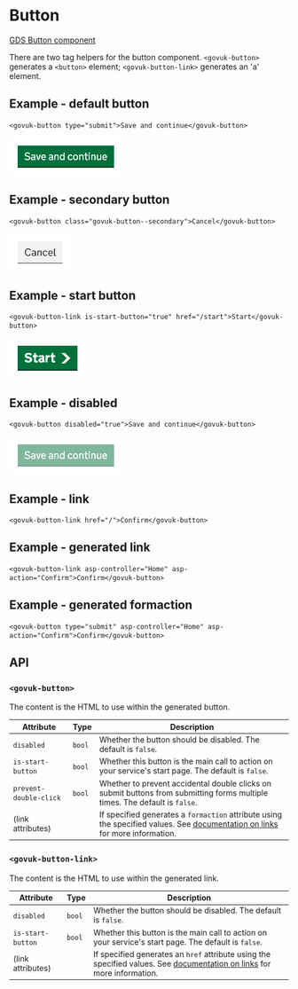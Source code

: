 # Button

[GDS Button component](https://design-system.service.gov.uk/components/button/)

There are two tag helpers for the button component. `<govuk-button>` generates a `<button>` element; `<govuk-button-link>` generates an 'a' element.

## Example - default button

```razor
<govuk-button type="submit">Save and continue</govuk-button>
```

![Button](../images/button-default.png)

## Example - secondary button

```razor
<govuk-button class="govuk-button--secondary">Cancel</govuk-button>
```

![Button](../images/button-secondary.png)

## Example - start button

```razor
<govuk-button-link is-start-button="true" href="/start">Start</govuk-button>
```

![Button](../images/button-start.png)

## Example - disabled

```razor
<govuk-button disabled="true">Save and continue</govuk-button>
```

![Button](../images/button-disabled.png)

## Example - link

```razor
<govuk-button-link href="/">Confirm</govuk-button>
```

## Example - generated link

```razor
<govuk-button-link asp-controller="Home" asp-action="Confirm">Confirm</govuk-button>
```

## Example - generated formaction

```razor
<govuk-button type="submit" asp-controller="Home" asp-action="Confirm">Confirm</govuk-button>
```

## API

### `<govuk-button>`

The content is the HTML to use within the generated button.

| Attribute | Type | Description |
| --- | --- | --- |
| `disabled` | `bool` | Whether the button should be disabled. The default is `false`. |
| `is-start-button` | `bool` | Whether this button is the main call to action on your service's start page. The default is `false`. |
| `prevent-double-click` | `bool` | Whether to prevent accidental double clicks on submit buttons from submitting forms multiple times. The default is `false`. |
| (link attributes) | | If specified generates a `formaction` attribute using the specified values. See [documentation on links](../links.md) for more information. |

### `<govuk-button-link>`

The content is the HTML to use within the generated link.

| Attribute | Type | Description |
| --- | --- | --- |
| `disabled` | `bool` | Whether the button should be disabled. The default is `false`. |
| `is-start-button` | `bool` | Whether this button is the main call to action on your service's start page. The default is `false`. |
| (link attributes) | | If specified generates an `href` attribute using the specified values. See [documentation on links](../links.md) for more information. |
